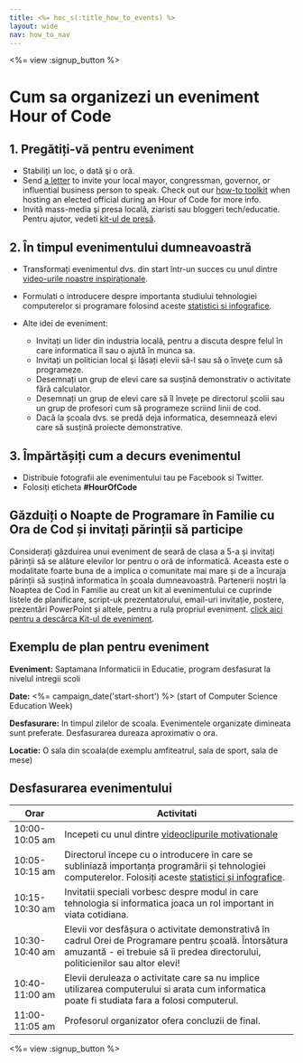 ```yaml
---
title: <%= hoc_s(:title_how_to_events) %>
layout: wide
nav: how_to_nav
---
```

<%= view :signup_button %>

# Cum sa organizezi un eveniment Hour of Code

## 1. Pregătiți-vă pentru eveniment

- Stabiliți un loc, o dată şi o oră.
- Send [a letter](https://hourofcode.com/promote/resources#sample-emails) to invite your local mayor, congressman, governor, or influential business person to speak. Check out our [how-to toolkit](<%=localized_file('/files/elected-official.pdf')%>) when hosting an elected official during an Hour of Code for more info.
- Invită mass-media şi presa locală, ziaristi sau bloggeri tech/educatie. Pentru ajutor, vedeti [kit-ul de presă](<%= resolve_url('/promote/press-kit') %>).

## 2. În timpul evenimentului dumneavoastră

- Transformați evenimentul dvs. din start într-un succes cu unul dintre [video-urile noastre inspiraționale](<%= resolve_url('/promote/resources#videos') %>).
- Formulati o introducere despre importanta studiului tehnologiei computerelor si programare folosind aceste [statistici si infografice](<%= resolve_url('/promote/stats') %>).   
      
    
- Alte idei de eveniment: 
    - Invitați un lider din industria locală, pentru a discuta despre felul în care informatica îl sau o ajută în munca sa.
    - Invitați un politician local şi lăsați elevii să-l sau să o înveţe cum să programeze.
    - Desemnați un grup de elevi care sa susțină demonstrativ o activitate fără calculator.
    - Desemnați un grup de elevi care să îl învețe pe directorul școlii sau un grup de profesori cum să programeze scriind linii de cod.
    - Dacă la școala dvs. se predă deja informatica, desemnează elevi care să susțină proiecte demonstrative.

## 3. Împărtășiți cum a decurs evenimentul

- Distribuie fotografii ale evenimentului tau pe Facebook si Twitter. 
- Folosiți eticheta **#HourOfCode**

## Găzduiți o Noapte de Programare în Familie cu Ora de Cod și invitați părinții să participe

Considerați găzduirea unui eveniment de seară de clasa a 5-a și invitați părinții să se alăture elevilor lor pentru o oră de informatică. Aceasta este o modalitate foarte buna de a implica o comunitate mai mare și de a încuraja părinții să susțină informatica în școala dumneavoastră. Partenerii noștri la Noaptea de Cod în Familie au creat un kit al evenimentului ce cuprinde listele de planificare, script-uk prezentatorului, email-uri invitație, postere, prezentări PowerPoint și altele, pentru a rula propriul eveniment. [ click aici pentru a descărca Kit-ul de eveniment](http://www.familycodenight.org/DownloadCodeDotOrg.html).

## Exemplu de plan pentru eveniment

**Eveniment:** Saptamana Informaticii in Educatie, program desfasurat la nivelul intregii scoli

**Date:** <%= campaign_date('start-short') %> (start of Computer Science Education Week)

**Desfasurare:** In timpul zilelor de scoala. Evenimentele organizate dimineata sunt preferate. Desfasurarea dureaza aproximativ o ora.

**Locatie:** O sala din scoala(de exemplu amfiteatrul, sala de sport, sala de mese)   
  


## Desfasurarea evenimentului

| Orar           | Activitati                                                                                                                                                                                    |
| -------------- | --------------------------------------------------------------------------------------------------------------------------------------------------------------------------------------------- |
| 10:00-10:05 am | Incepeti cu unul dintre [videoclipurile motivationale](<%= resolve_url('/promote/resources#videos') %>)                                                                                         |
| 10:05-10:15 am | Directorul începe cu o introducere în care se subliniază importanța programării și tehnologiei computerelor. Folosiți aceste [statistici și infografice](<%= resolve_url('/promote/stats') %>). |
| 10:15-10:30 am | Invitatii speciali vorbesc despre modul in care tehnologia si informatica joaca un rol important in viata cotidiana.                                                                          |
| 10:30-10:40 am | Elevii vor desfășura o activitate demonstrativă în cadrul Orei de Programare pentru școală. Întorsătura amuzantă - ei trebuie să îi predea directorului, politicienilor sau altor elevi!      |
| 10:40-11:00 am | Elevii deruleaza o activitate care sa nu implice utilizarea computerului si arata cum informatica poate fi studiata fara a folosi computerul.                                                 |
| 11:00-11:05 am | Profesorul organizator ofera concluzii de final.                                                                                                                                              |

<%= view :signup_button %>